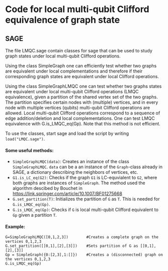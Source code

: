 # Code for local multi-qubit Clifford equivalence of graph state

## SAGE

The file LMQC.sage contain classes for sage that can be used to study graph states under local multi-qubit Clifford operations.

Using the class SimpleGraph one can efficiently test whether two graphs are equivalent under local complementations and therefore if their corresponding graph states are equivalent under local Clifford operations.

Using the class SimpleGraphLMQC one can test whether two graphs states are equivalent under local multi-qubit Clifford operations (LMQC equivalence), given a partition of the shared vertex set of the two graphs. The partition specifies certain nodes with (multiple) vertices, and in every node with multiple vertices (qubits) multi-qubit Clifford operations are allowed. Local multi-qubit Clifford operations correspond to a sequence of edge addition/deletion and local complementations. One can test LMQC equivalence with G.is_LMQC_eq(Gp). Note that this method is not efficient.

To use the classes, start sage and load the script by writing `load("LMQC.sage")`.

#### Some useful methods:

* `SimpleGraphLMQC(data)`: Creates an instance of the class `SimpleGraphLMQC`. `data` can be a an instance of the `Graph`-class already in SAGE, a dictionary describing the neighbors of vertices, etc.
* `G1.is_LC_eq(G2)`: Checks if the graph `G1` is LC-equvialent to `G2`, where both graphs are instances of `SimpleGraph`. The method used the algorithm descibed by Bouchet in https://link.springer.com/article/10.1007/BF01275668
* `G.set_partition(T)`: Initializes the partition of `G` as `T`. This is needed for `G.is_LMQC_eq(Gp)`.
* `G.is_LMQC_eq(Gp)`: Checks if `G` is local multi-qubit Clifford equivalent to `Gp` given a partition `T`.

#### Example:
```
G=SimpleGraphLMQC([0,1,2,3])        #Creates a complete graph on the vertices 0,1,2,3
G.set_partition([[0,1],[2],[3]])    #Sets partition of G as [[0,1],[2],[3]]
Gp = SimpleGraph({0:[2,3],1:[]})    #Creates a (disconnected) graph on the vertices 0,1,2,3
G.is_LMQC_eq(Gp)
```
